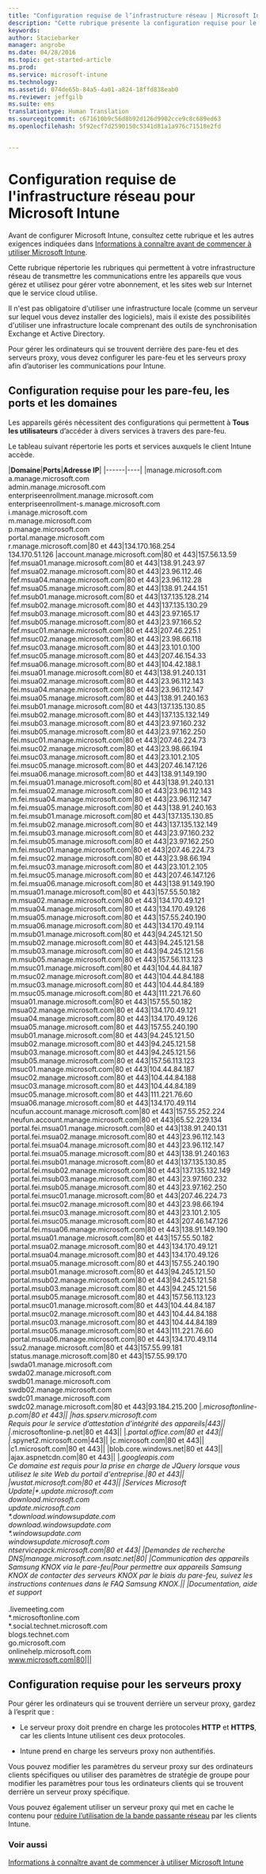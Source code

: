 ```yaml
---
title: "Configuration requise de l’infrastructure réseau | Microsoft Intune"
description: "Cette rubrique présente la configuration requise pour le pare-feu, le port, le domaine et le serveur proxy Intune"
keywords: 
author: Staciebarker
manager: angrobe
ms.date: 04/28/2016
ms.topic: get-started-article
ms.prod: 
ms.service: microsoft-intune
ms.technology: 
ms.assetid: 074de65b-84a5-4a01-a824-18ffd838eab0
ms.reviewer: jeffgilb
ms.suite: ems
translationtype: Human Translation
ms.sourcegitcommit: c671610b9c56d8b92d126d9902cce9c8c689ed63
ms.openlocfilehash: 5f92ecf7d2590150c5341d81a1a976c71518e2fd


---
```


# Configuration requise de l'infrastructure réseau pour Microsoft Intune
Avant de configurer Microsoft Intune, consultez cette rubrique et les autres exigences indiquées dans [Informations à connaître avant de commencer à utiliser Microsoft Intune](what-to-know-before-you-start-microsoft-intune.md).

Cette rubrique répertorie les rubriques qui permettent à votre infrastructure réseau de transmettre les communications entre les appareils que vous gérez et utilisez pour gérer votre abonnement, et les sites web sur Internet que le service cloud utilise.

Il n'est pas obligatoire d'utiliser une infrastructure locale (comme un serveur sur lequel vous devez installer des logiciels), mais il existe des possibilités d'utiliser une infrastructure locale comprenant des outils de synchronisation Exchange et Active Directory.

Pour gérer les ordinateurs qui se trouvent derrière des pare-feu et des serveurs proxy, vous devez configurer les pare-feu et les serveurs proxy afin d’autoriser les communications pour Intune.

## Configuration requise pour les pare-feu, les ports et les domaines
Les appareils gérés nécessitent des configurations qui permettent à **Tous les utilisateurs** d’accéder à divers services à travers des pare-feu.

Le tableau suivant répertorie les ports et services auxquels le client Intune accède.


|**Domaine**|**Ports**|**Adresse IP**|
|------|----|
|manage.microsoft.com<br>a.manage.microsoft.com<br>admin.manage.microsoft.com<br>enterpriseenrollment.manage.microsoft.com<br>enterpriseenrollment-s.manage.microsoft.com<br>i.manage.microsoft.com<br>m.manage.microsoft.com<br>p.manage.microsoft.com<br>portal.manage.microsoft.com<br>r.manage.microsoft.com|80 et 443|134.170.168.254<br>134.170.51.126
|account.manage.microsoft.com|80 et 443|157.56.13.59
|fef.msua01.manage.microsoft.com|80 et 443|138.91.243.97
|fef.msua02.manage.microsoft.com|80 et 443|23.96.112.46
|fef.msua04.manage.microsoft.com|80 et 443|23.96.112.28
|fef.msua05.manage.microsoft.com|80 et 443|138.91.244.151
|fef.msub01.manage.microsoft.com|80 et 443|137.135.128.214
|fef.msub02.manage.microsoft.com|80 et 443|137.135.130.29
|fef.msub03.manage.microsoft.com|80 et 443|23.97.165.17
|fef.msub05.manage.microsoft.com|80 et 443|23.97.166.52
|fef.msuc01.manage.microsoft.com|80 et 443|207.46.225.1
|fef.msuc02.manage.microsoft.com|80 et 443|23.98.66.118
|fef.msuc03.manage.microsoft.com|80 et 443|23.101.0.100
|fef.msuc05.manage.microsoft.com|80 et 443|207.46.154.33
|fef.msua06.manage.microsoft.com|80 et 443|104.42.188.1
|fei.msua01.manage.microsoft.com|80 et 443|138.91.240.131
|fei.msua02.manage.microsoft.com|80 et 443|23.96.112.143
|fei.msua04.manage.microsoft.com|80 et 443|23.96.112.147
|fei.msua05.manage.microsoft.com|80 et 443|138.91.240.163
|fei.msub01.manage.microsoft.com|80 et 443|137.135.130.85
|fei.msub02.manage.microsoft.com|80 et 443|137.135.132.149
|fei.msub03.manage.microsoft.com|80 et 443|23.97.160.232
|fei.msub05.manage.microsoft.com|80 et 443|23.97.162.250
|fei.msuc01.manage.microsoft.com|80 et 443|207.46.224.73
|fei.msuc02.manage.microsoft.com|80 et 443|23.98.66.194
|fei.msuc03.manage.microsoft.com|80 et 443|23.101.2.105
|fei.msuc05.manage.microsoft.com|80 et 443|207.46.147.126
|fei.msua06.manage.microsoft.com|80 et 443|138.91.149.190
|m.fei.msua01.manage.microsoft.com|80 et 443|138.91.240.131
|m.fei.msua02.manage.microsoft.com|80 et 443|23.96.112.143
|m.fei.msua04.manage.microsoft.com|80 et 443|23.96.112.147
|m.fei.msua05.manage.microsoft.com|80 et 443|138.91.240.163
|m.fei.msub01.manage.microsoft.com|80 et 443|137.135.130.85
|m.fei.msub02.manage.microsoft.com|80 et 443|137.135.132.149
|m.fei.msub03.manage.microsoft.com|80 et 443|23.97.160.232
|m.fei.msub05.manage.microsoft.com|80 et 443|23.97.162.250
|m.fei.msuc01.manage.microsoft.com|80 et 443|207.46.224.73
|m.fei.msuc02.manage.microsoft.com|80 et 443|23.98.66.194
|m.fei.msuc03.manage.microsoft.com|80 et 443|23.101.2.105
|m.fei.msuc05.manage.microsoft.com|80 et 443|207.46.147.126
|m.fei.msua06.manage.microsoft.com|80 et 443|138.91.149.190
|m.msua01.manage.microsoft.com|80 et 443|157.55.50.182
|m.msua02.manage.microsoft.com|80 et 443|134.170.49.121
|m.msua04.manage.microsoft.com|80 et 443|134.170.49.126
|m.msua05.manage.microsoft.com|80 et 443|157.55.240.190
|m.msua06.manage.microsoft.com|80 et 443|134.170.49.114
|m.msub01.manage.microsoft.com|80 et 443|94.245.121.50
|m.msub02.manage.microsoft.com|80 et 443|94.245.121.58
|m.msub03.manage.microsoft.com|80 et 443|94.245.121.56
|m.msub05.manage.microsoft.com|80 et 443|157.56.113.123
|m.msuc01.manage.microsoft.com|80 et 443|104.44.84.187
|m.msuc02.manage.microsoft.com|80 et 443|104.44.84.188
|m.msuc03.manage.microsoft.com|80 et 443|104.44.84.189
|m.msuc05.manage.microsoft.com|80 et 443|111.221.76.60
|msua01.manage.microsoft.com|80 et 443|157.55.50.182
|msua02.manage.microsoft.com|80 et 443|134.170.49.121
|msua04.manage.microsoft.com|80 et 443|134.170.49.126
|msua05.manage.microsoft.com|80 et 443|157.55.240.190
|msub01.manage.microsoft.com|80 et 443|94.245.121.50
|msub02.manage.microsoft.com|80 et 443|94.245.121.58
|msub03.manage.microsoft.com|80 et 443|94.245.121.56
|msub05.manage.microsoft.com|80 et 443|157.56.113.123
|msuc01.manage.microsoft.com|80 et 443|104.44.84.187
|msuc02.manage.microsoft.com|80 et 443|104.44.84.188
|msuc03.manage.microsoft.com|80 et 443|104.44.84.189
|msuc05.manage.microsoft.com|80 et 443|111.221.76.60
|msua06.manage.microsoft.com|80 et 443|134.170.49.114
|ncufun.account.manage.microsoft.com|80 et 443|157.55.252.224
|neufun.account.manage.microsoft.com|80 et 443|65.52.229.134
|portal.fei.msua01.manage.microsoft.com|80 et 443|138.91.240.131
|portal.fei.msua02.manage.microsoft.com|80 et 443|23.96.112.143
|portal.fei.msua04.manage.microsoft.com|80 et 443|23.96.112.147
|portal.fei.msua05.manage.microsoft.com|80 et 443|138.91.240.163
|portal.fei.msub01.manage.microsoft.com|80 et 443|137.135.130.85
|portal.fei.msub02.manage.microsoft.com|80 et 443|137.135.132.149
|portal.fei.msub03.manage.microsoft.com|80 et 443|23.97.160.232
|portal.fei.msub05.manage.microsoft.com|80 et 443|23.97.162.250
|portal.fei.msuc01.manage.microsoft.com|80 et 443|207.46.224.73
|portal.fei.msuc02.manage.microsoft.com|80 et 443|23.98.66.194
|portal.fei.msuc03.manage.microsoft.com|80 et 443|23.101.2.105
|portal.fei.msuc05.manage.microsoft.com|80 et 443|207.46.147.126
|portal.fei.msua06.manage.microsoft.com|80 et 443|138.91.149.190
|portal.msua01.manage.microsoft.com|80 et 443|157.55.50.182
|portal.msua02.manage.microsoft.com|80 et 443|134.170.49.121
|portal.msua04.manage.microsoft.com|80 et 443|134.170.49.126
|portal.msua05.manage.microsoft.com|80 et 443|157.55.240.190
|portal.msub01.manage.microsoft.com|80 et 443|94.245.121.50
|portal.msub02.manage.microsoft.com|80 et 443|94.245.121.58
|portal.msub03.manage.microsoft.com|80 et 443|94.245.121.56
|portal.msub05.manage.microsoft.com|80 et 443|157.56.113.123
|portal.msuc01.manage.microsoft.com|80 et 443|104.44.84.187
|portal.msuc02.manage.microsoft.com|80 et 443|104.44.84.188
|portal.msuc03.manage.microsoft.com|80 et 443|104.44.84.189
|portal.msuc05.manage.microsoft.com|80 et 443|111.221.76.60
|portal.msua06.manage.microsoft.com|80 et 443|134.170.49.114
|ssu2.manage.microsoft.com|80 et 443|157.55.99.181
|status.manage.microsoft.com|80 et 443|157.55.99.170
|swda01.manage.microsoft.com<br>swda02.manage.microsoft.com<br>swdb01.manage.microsoft.com<br>swdb02.manage.microsoft.com<br>swdc01.manage.microsoft.com<br>swdc02.manage.microsoft.com|80 et 443|93.184.215.200
|*.microsoftonline-p.com|80 et 443||
|has.spserv.microsoft.com<br>Requis pour le service d’attestation d’intégrité des appareils|443||
|*.microsoftonline-p.net|80 et 443||
|*.portal.office.com|80 et 443||
|*.spynet2.microsoft.com|443||
|c.microsoft.com|80 et 443||
|c1.microsoft.com|80 et 443||
|blob.core.windows.net|80 et 443||
|ajax.aspnetcdn.com|80 et 443||
|*.googleapis.com<br>Ce domaine est requis pour la prise en charge de JQuery lorsque vous utilisez le site Web du portail d'entreprise.|80 et 443||
|wustat.microsoft.com|80 et 443||
|Services Microsoft Update|\*.update.microsoft.com<br>download.microsoft.com<br>update.microsoft.com<br>\*.download.windowsupdate.com<br>download.windowsupdate.com<br>\*.windowsupdate.com<br>windowsupdate.microsoft.com<br>ntservicepack.microsoft.com|80 et 443|
|Demandes de recherche DNS|manage.microsoft.com.nsatc.net|80|
|Communication des appareils Samsung KNOX via le pare-feu|Pour permettre aux appareils Samsung KNOX de contacter des serveurs KNOX par le biais du pare-feu, suivez les instructions contenues dans le FAQ Samsung KNOX.||
|Documentation, aide et support</br></br>*.livemeeting.com<br>\*.microsoftonline.com<br>\*.social.technet.microsoft.com<br>blogs.technet.com<br>go.microsoft.com<br>onlinehelp.microsoft.com<br>www.microsoft.com|80|||



## Configuration requise pour les serveurs proxy
Pour gérer les ordinateurs qui se trouvent derrière un serveur proxy, gardez à l’esprit que :

-   Le serveur proxy doit prendre en charge les protocoles **HTTP** et **HTTPS**, car les clients Intune utilisent ces deux protocoles.

-   Intune prend en charge les serveurs proxy non authentifiés.

Vous pouvez modifier les paramètres du serveur proxy sur des ordinateurs clients spécifiques ou utiliser des paramètres de stratégie de groupe pour modifier les paramètres pour tous les ordinateurs clients qui se trouvent derrière un serveur proxy spécifique.

Vous pouvez également utiliser un serveur proxy qui met en cache le contenu pour [réduire l’utilisation de la bande passante réseau](network-bandwidth-use.md) par les clients Intune.


### Voir aussi
[Informations à connaître avant de commencer à utiliser Microsoft Intune](what-to-know-before-you-start-microsoft-intune.md)



<!--HONumber=Aug16_HO1-->


